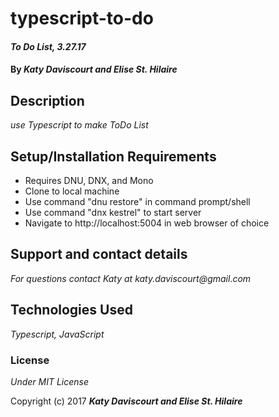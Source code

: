 # typescript-to-do

#### _To Do List, 3.27.17_

#### By _**Katy Daviscourt and Elise St. Hilaire**_

## Description

_use Typescript to make ToDo List_

## Setup/Installation Requirements

* Requires DNU, DNX, and Mono
* Clone to local machine
* Use command "dnu restore" in command prompt/shell
* Use command "dnx kestrel" to start server
* Navigate to http://localhost:5004 in web browser of choice

## Support and contact details

_For questions contact Katy at katy.daviscourt@gmail.com_

## Technologies Used

_Typescript, JavaScript_

### License

*Under MIT License*

Copyright (c) 2017 **_Katy Daviscourt and Elise St. Hilaire_**
